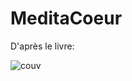 
# MeditaCoeur

D'après le livre:

![couv](https://user-images.githubusercontent.com/84988600/120025648-4de7ea00-bff1-11eb-877c-2394f6bde53f.png)

